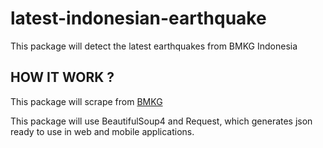# latest-indonesian-earthquake
This package will detect the latest earthquakes from BMKG Indonesia

## HOW IT WORK ?
This package will scrape from [BMKG](https://www.bmkg.go.id)

This package will use BeautifulSoup4 and Request, which generates json ready to use in web and mobile applications.